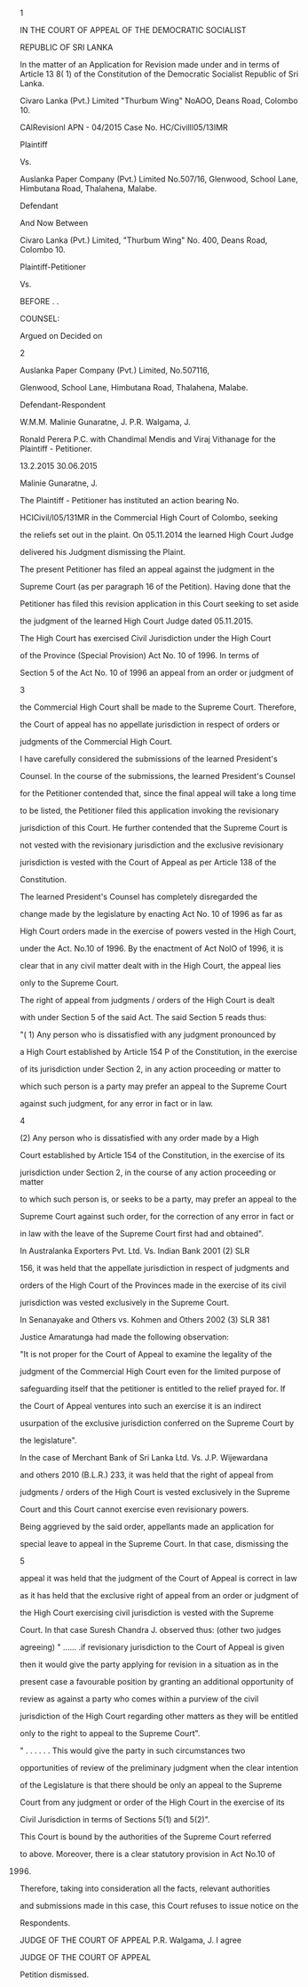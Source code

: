 1

IN THE COURT OF APPEAL OF THE DEMOCRATIC SOCIALIST

REPUBLIC OF SRI LANKA

In the matter of an Application for Revision made under and in terms of Article 13 8( 1) of the Constitution of the Democratic Socialist Republic of Sri Lanka.

Civaro Lanka (Pvt.) Limited "Thurbum Wing" NoAOO, Deans Road, Colombo 10.

CAlRevisionl APN - 04/2015 Case No. HC/Civilll05/13IMR

Plaintiff

Vs.

Auslanka Paper Company (Pvt.) Limited No.507/16, Glenwood, School Lane, Himbutana Road, Thalahena, Malabe.

Defendant

And Now Between

Civaro Lanka (Pvt.) Limited, "Thurbum Wing" No. 400, Deans Road, Colombo 10.

Plaintiff-Petitioner

Vs.

BEFORE . .

COUNSEL:

Argued on Decided on

2

Auslanka Paper Company (Pvt.) Limited, No.507116,

Glenwood, School Lane, Himbutana Road, Thalahena, Malabe.

Defendant-Respondent

W.M.M. Malinie Gunaratne, J. P.R. Walgama, J.

Ronald Perera P.C. with Chandimal Mendis and Viraj Vithanage for the Plaintiff - Petitioner.

13.2.2015 30.06.2015

Malinie Gunaratne, J.

The Plaintiff - Petitioner has instituted an action bearing No.

HCICivil/l05/131MR in the Commercial High Court of Colombo, seeking

the reliefs set out in the plaint. On 05.11.2014 the learned High Court Judge

delivered his Judgment dismissing the Plaint.

The present Petitioner has filed an appeal against the judgment in the

Supreme Court (as per paragraph 16 of the Petition). Having done that the

Petitioner has filed this revision application in this Court seeking to set aside

the judgment of the learned High Court Judge dated 05.11.2015.

The High Court has exercised Civil Jurisdiction under the High Court

of the Province (Special Provision) Act No. 10 of 1996. In terms of

Section 5 of the Act No. 10 of 1996 an appeal from an order or judgment of

3

the Commercial High Court shall be made to the Supreme Court. Therefore,

the Court of appeal has no appellate jurisdiction in respect of orders or

judgments of the Commercial High Court.

I have carefully considered the submissions of the learned President's

Counsel. In the course of the submissions, the learned President's Counsel

for the Petitioner contended that, since the final appeal will take a long time

to be listed, the Petitioner filed this application invoking the revisionary

jurisdiction of this Court. He further contended that the Supreme Court is

not vested with the revisionary jurisdiction and the exclusive revisionary

jurisdiction is vested with the Court of Appeal as per Article 138 of the

Constitution.

The learned President's Counsel has completely disregarded the

change made by the legislature by enacting Act No. 10 of 1996 as far as

High Court orders made in the exercise of powers vested in the High Court,

under the Act. No.10 of 1996. By the enactment of Act NolO of 1996, it is

clear that in any civil matter dealt with in the High Court, the appeal lies

only to the Supreme Court.

The right of appeal from judgments / orders of the High Court is dealt

with under Section 5 of the said Act. The said Section 5 reads thus:

"( 1) Any person who is dissatisfied with any judgment pronounced by

a High Court established by Article 154 P of the Constitution, in the exercise

of its jurisdiction under Section 2, in any action proceeding or matter to

which such person is a party may prefer an appeal to the Supreme Court

against such judgment, for any error in fact or in law.

4

(2) Any person who is dissatisfied with any order made by a High

Court established by Article 154 of the Constitution, in the exercise of its

jurisdiction under Section 2, in the course of any action proceeding or matter

to which such person is, or seeks to be a party, may prefer an appeal to the

Supreme Court against such order, for the correction of any error in fact or

in law with the leave of the Supreme Court first had and obtained".

In Australanka Exporters Pvt. Ltd. Vs. Indian Bank 2001 (2) SLR

156, it was held that the appellate jurisdiction in respect of judgments and

orders of the High Court of the Provinces made in the exercise of its civil

jurisdiction was vested exclusively in the Supreme Court.

In Senanayake and Others vs. Kohmen and Others 2002 (3) SLR 381

Justice Amaratunga had made the following observation:

"It is not proper for the Court of Appeal to examine the legality of the

judgment of the Commercial High Court even for the limited purpose of

safeguarding itself that the petitioner is entitled to the relief prayed for. If

the Court of Appeal ventures into such an exercise it is an indirect

usurpation of the exclusive jurisdiction conferred on the Supreme Court by

the legislature".

In the case of Merchant Bank of Sri Lanka Ltd. Vs. J.P. Wijewardana

and others 2010 (B.L.R.) 233, it was held that the right of appeal from

judgments / orders of the High Court is vested exclusively in the Supreme

Court and this Court cannot exercise even revisionary powers.

Being aggrieved by the said order, appellants made an application for

special leave to appeal in the Supreme Court. In that case, dismissing the

5

appeal it was held that the judgment of the Court of Appeal is correct in law

as it has held that the exclusive right of appeal from an order or judgment of

the High Court exercising civil jurisdiction is vested with the Supreme

Court. In that case Suresh Chandra J. observed thus: (other two judges

agreeing) " ...... .if revisionary jurisdiction to the Court of Appeal is given

then it would give the party applying for revision in a situation as in the

present case a favourable position by granting an additional opportunity of

review as against a party who comes within a purview of the civil

jurisdiction of the High Court regarding other matters as they will be entitled

only to the right to appeal to the Supreme Court".

" . . . . . . This would give the party in such circumstances two

opportunities of review of the preliminary judgment when the clear intention

of the Legislature is that there should be only an appeal to the Supreme

Court from any judgment or order of the High Court in the exercise of its

Civil Jurisdiction in terms of Sections 5(1) and 5(2)".

This Court is bound by the authorities of the Supreme Court referred

to above. Moreover, there is a clear statutory provision in Act No.10 of

1996.

Therefore, taking into consideration all the facts, relevant authorities

and submissions made in this case, this Court refuses to issue notice on the

Respondents.

JUDGE OF THE COURT OF APPEAL P.R. Walgama, J. I agree

JUDGE OF THE COURT OF APPEAL

Petition dismissed.